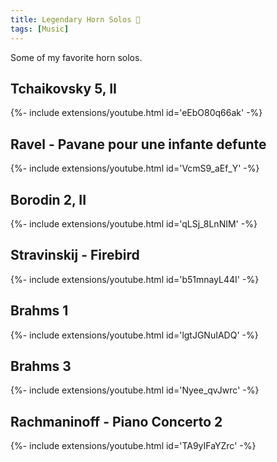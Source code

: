 ```yaml
---
title: Legendary Horn Solos 💛
tags: [Music]
---
```


Some of my favorite horn solos.
<!--more-->

## Tchaikovsky 5, II
<div>{%- include extensions/youtube.html id='eEbO80q66ak' -%}</div>

## Ravel - Pavane pour une infante defunte
<div>{%- include extensions/youtube.html id='VcmS9_aEf_Y' -%}</div>

## Borodin 2, II
<div>{%- include extensions/youtube.html id='qLSj_8LnNIM' -%}</div>

## Stravinskij - Firebird
<div>{%- include extensions/youtube.html id='b51mnayL44I' -%}</div>

## Brahms 1
<div>{%- include extensions/youtube.html id='lgtJGNuIADQ' -%}</div>

## Brahms 3
<div>{%- include extensions/youtube.html id='Nyee_qvJwrc' -%}</div>

## Rachmaninoff - Piano Concerto 2
<div>{%- include extensions/youtube.html id='TA9yIFaYZrc' -%}</div>
